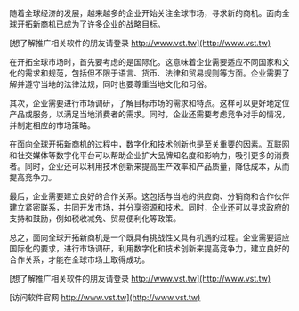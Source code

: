 随着全球经济的发展，越来越多的企业开始关注全球市场，寻求新的商机。面向全球开拓新商机已成为了许多企业的战略目标。

[想了解推广相关软件的朋友请登录 http://www.vst.tw](http://www.vst.tw)

在开拓全球市场时，首先要考虑的是国际化。这意味着企业需要适应不同国家和文化的需求和规范，包括但不限于语言、货币、法律和贸易规则等方面。企业需要了解并遵守当地的法律法规，同时也要尊重当地文化和习俗。

其次，企业需要进行市场调研，了解目标市场的需求和特点。这样可以更好地定位产品或服务，以满足当地消费者的需求。同时，企业还需要考虑竞争对手的情况，并制定相应的市场策略。

在面向全球开拓新商机的过程中，数字化和技术创新也是至关重要的因素。互联网和社交媒体等数字化平台可以帮助企业扩大品牌知名度和影响力，吸引更多的消费者。同时，企业还可以利用技术创新来提高生产效率和产品质量，降低成本，从而提高竞争力。

最后，企业需要建立良好的合作关系。这包括与当地的供应商、分销商和合作伙伴建立紧密联系，共同开发市场，并分享资源和技术。同时，企业还可以寻求政府的支持和鼓励，例如税收减免、贸易便利化等政策。

总之，面向全球开拓新商机是一个既具有挑战性又具有机遇的过程。企业需要适应国际化的要求，进行市场调研，利用数字化和技术创新来提高竞争力，建立良好的合作关系，才能在全球市场上取得成功。

[想了解推广相关软件的朋友请登录 http://www.vst.tw](http://www.vst.tw)


[访问软件官网 http://www.vst.tw](http://www.vst.tw)
